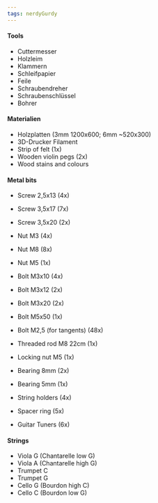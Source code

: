 ```yaml
---
tags: nerdyGurdy
---
```



#### Tools
- Cuttermesser
- Holzleim
- Klammern
- Schleifpapier
- Feile
- Schraubendreher
- Schraubenschlüssel
- Bohrer

#### Materialien
- Holzplatten (3mm 1200x600; 6mm ~520x300)
- 3D-Drucker Filament
- Strip of felt (1x)
- Wooden violin pegs (2x)
- Wood stains and colours

#### Metal bits
- Screw 2,5x13 (4x)
- Screw 3,5x17 (7x)
- Screw 3,5x20 (2x)
- Nut M3 (4x)
- Nut M8 (8x)
- Nut M5 (1x)
- Bolt M3x10 (4x)
- Bolt M3x12 (2x)
- Bolt M3x20 (2x)
- Bolt M5x50 (1x)
- Bolt M2,5 (for tangents) (48x)
- Threaded rod M8 22cm (1x)

- Locking nut M5 (1x)
- Bearing 8mm (2x)
- Bearing 5mm (1x)
- String holders (4x)
- Spacer ring (5x)

- Guitar Tuners (6x)

#### Strings
- Viola G (Chantarelle low G)
- Viola A (Chantarelle high G)
- Trumpet C
- Trumpet G
- Cello G (Bourdon high C)
- Cello C (Bourdon low G)